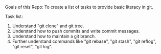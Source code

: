 Goals of this Repo: To create a list of tasks to provide basic literacy in git.

Task list:
1. Understand "git clone" and git tree.
2. Understand how to push commits and write commit messages.
3. Understand how to maintain a git branch.
4. Further understand commands like "git rebase", "git stash", "git reflog", "git reset", "git log".
